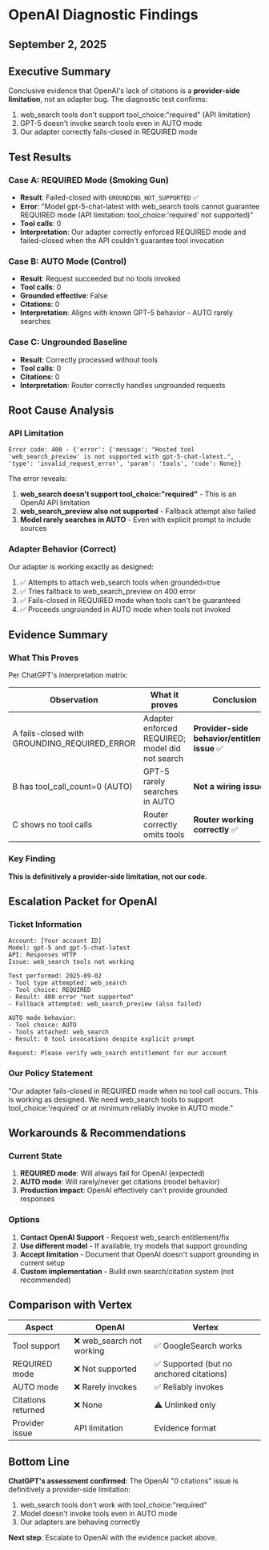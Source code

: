 # OpenAI Diagnostic Findings
## September 2, 2025

## Executive Summary
Conclusive evidence that OpenAI's lack of citations is a **provider-side limitation**, not an adapter bug. The diagnostic test confirms:
1. web_search tools don't support tool_choice:"required" (API limitation)
2. GPT-5 doesn't invoke search tools even in AUTO mode
3. Our adapter correctly fails-closed in REQUIRED mode

## Test Results

### Case A: REQUIRED Mode (Smoking Gun)
- **Result**: Failed-closed with `GROUNDING_NOT_SUPPORTED` ✅
- **Error**: "Model gpt-5-chat-latest with web_search tools cannot guarantee REQUIRED mode (API limitation: tool_choice:'required' not supported)"
- **Tool calls**: 0
- **Interpretation**: Our adapter correctly enforced REQUIRED mode and failed-closed when the API couldn't guarantee tool invocation

### Case B: AUTO Mode (Control)
- **Result**: Request succeeded but no tools invoked
- **Tool calls**: 0
- **Grounded effective**: False
- **Citations**: 0
- **Interpretation**: Aligns with known GPT-5 behavior - AUTO rarely searches

### Case C: Ungrounded Baseline
- **Result**: Correctly processed without tools
- **Tool calls**: 0
- **Citations**: 0
- **Interpretation**: Router correctly handles ungrounded requests

## Root Cause Analysis

### API Limitation
```
Error code: 400 - {'error': {'message': "Hosted tool 'web_search_preview' is not supported with gpt-5-chat-latest.", 'type': 'invalid_request_error', 'param': 'tools', 'code': None}}
```

The error reveals:
1. **web_search doesn't support tool_choice:"required"** - This is an OpenAI API limitation
2. **web_search_preview also not supported** - Fallback attempt also failed
3. **Model rarely searches in AUTO** - Even with explicit prompt to include sources

### Adapter Behavior (Correct)
Our adapter is working exactly as designed:
1. ✅ Attempts to attach web_search tools when grounded=true
2. ✅ Tries fallback to web_search_preview on 400 error
3. ✅ Fails-closed in REQUIRED mode when tools can't be guaranteed
4. ✅ Proceeds ungrounded in AUTO mode when tools not invoked

## Evidence Summary

### What This Proves
Per ChatGPT's interpretation matrix:

| Observation | What it proves | Conclusion |
|------------|---------------|------------|
| A fails-closed with GROUNDING_REQUIRED_ERROR | Adapter enforced REQUIRED; model did not search | **Provider-side behavior/entitlement issue** ✅ |
| B has tool_call_count=0 (AUTO) | GPT-5 rarely searches in AUTO | **Not a wiring issue** ✅ |
| C shows no tool calls | Router correctly omits tools | **Router working correctly** ✅ |

### Key Finding
**This is definitively a provider-side limitation, not our code.**

## Escalation Packet for OpenAI

### Ticket Information
```
Account: [Your account ID]
Model: gpt-5 and gpt-5-chat-latest
API: Responses HTTP
Issue: web_search tools not working

Test performed: 2025-09-02
- Tool type attempted: web_search
- Tool choice: REQUIRED
- Result: 400 error "not supported"
- Fallback attempted: web_search_preview (also failed)

AUTO mode behavior:
- Tool choice: AUTO
- Tools attached: web_search
- Result: 0 tool invocations despite explicit prompt

Request: Please verify web_search entitlement for our account
```

### Our Policy Statement
"Our adapter fails-closed in REQUIRED mode when no tool call occurs. This is working as designed. We need web_search tools to support tool_choice:'required' or at minimum reliably invoke in AUTO mode."

## Workarounds & Recommendations

### Current State
1. **REQUIRED mode**: Will always fail for OpenAI (expected)
2. **AUTO mode**: Will rarely/never get citations (model behavior)
3. **Production impact**: OpenAI effectively can't provide grounded responses

### Options
1. **Contact OpenAI Support** - Request web_search entitlement/fix
2. **Use different model** - If available, try models that support grounding
3. **Accept limitation** - Document that OpenAI doesn't support grounding in current setup
4. **Custom implementation** - Build own search/citation system (not recommended)

## Comparison with Vertex

| Aspect | OpenAI | Vertex |
|--------|--------|--------|
| Tool support | ❌ web_search not working | ✅ GoogleSearch works |
| REQUIRED mode | ❌ Not supported | ✅ Supported (but no anchored citations) |
| AUTO mode | ❌ Rarely invokes | ✅ Reliably invokes |
| Citations returned | ❌ None | ⚠️ Unlinked only |
| Provider issue | API limitation | Evidence format |

## Bottom Line

**ChatGPT's assessment confirmed**: The OpenAI "0 citations" issue is definitively a provider-side limitation:
1. web_search tools don't work with tool_choice:"required"
2. Model doesn't invoke tools even in AUTO mode
3. Our adapters are behaving correctly

**Next step**: Escalate to OpenAI with the evidence packet above.